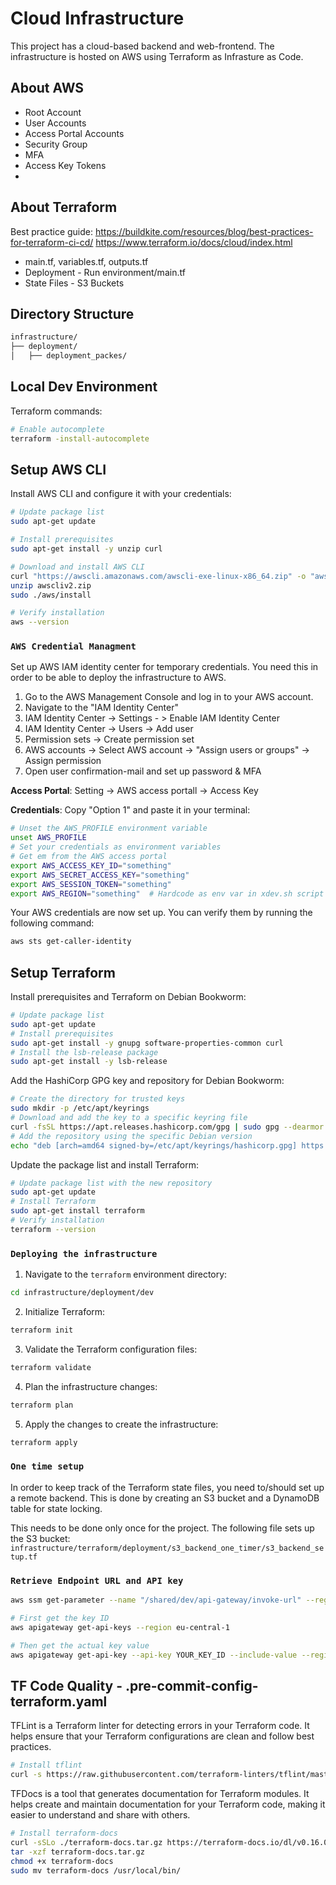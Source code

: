# Cloud Infrastructure
This project has a cloud-based backend and web-frontend. The infrastructure is hosted on AWS using Terraform as Infrasture as Code.

## About AWS
- Root Account
- User Accounts
- Access Portal Accounts
- Security Group
- MFA
- Access Key Tokens
-

## About Terraform
Best practice guide: https://buildkite.com/resources/blog/best-practices-for-terraform-ci-cd/
https://www.terraform.io/docs/cloud/index.html

- main.tf, variables.tf, outputs.tf
- Deployment - Run environment/main.tf
- State Files - S3 Buckets

## Directory Structure
```Bash
infrastructure/
├── deployment/
│   ├── deployment_packes/

```

## Local Dev Environment
Terraform commands:
```Bash
# Enable autocomplete
terraform -install-autocomplete
```

## Setup AWS CLI
Install AWS CLI and configure it with your credentials:

```Bash
# Update package list
sudo apt-get update

# Install prerequisites
sudo apt-get install -y unzip curl

# Download and install AWS CLI
curl "https://awscli.amazonaws.com/awscli-exe-linux-x86_64.zip" -o "awscliv2.zip"
unzip awscliv2.zip
sudo ./aws/install

# Verify installation
aws --version
```

### ```AWS Credential Managment```
Set up AWS IAM identity center for temporary credentials. You need this in order to be able to deploy the infrastructure to AWS.
1. Go to the AWS Management Console and log in to your AWS account.
2. Navigate to the "IAM Identity Center"
3. IAM Identity Center -> Settings - > Enable IAM Identity Center
4. IAM Identity Center -> Users -> Add user
5. Permission sets -> Create permission set
6. AWS accounts -> Select AWS account -> "Assign users or groups" -> Assign permission
7. Open user confirmation-mail and set up password & MFA

**Access Portal**: Setting -> AWS access portall -> Access Key

**Credentials**: Copy "Option 1" and paste it in your terminal:
```Bash
# Unset the AWS_PROFILE environment variable
unset AWS_PROFILE
# Set your credentials as environment variables
# Get em from the AWS access portal
export AWS_ACCESS_KEY_ID="something"
export AWS_SECRET_ACCESS_KEY="something"
export AWS_SESSION_TOKEN="something"
export AWS_REGION="something"  # Hardcode as env var in xdev.sh script
```

Your AWS credentials are now set up. You can verify them by running the following command:
```Bash
aws sts get-caller-identity
```


## Setup Terraform
Install prerequisites and Terraform on Debian Bookworm:
```Bash
# Update package list
sudo apt-get update
# Install prerequisites
sudo apt-get install -y gnupg software-properties-common curl
# Install the lsb-release package
sudo apt-get install -y lsb-release
```

Add the HashiCorp GPG key and repository for Debian Bookworm:
```Bash
# Create the directory for trusted keys
sudo mkdir -p /etc/apt/keyrings
# Download and add the key to a specific keyring file
curl -fsSL https://apt.releases.hashicorp.com/gpg | sudo gpg --dearmor -o /etc/apt/keyrings/hashicorp.gpg
# Add the repository using the specific Debian version
echo "deb [arch=amd64 signed-by=/etc/apt/keyrings/hashicorp.gpg] https://apt.releases.hashicorp.com bookworm main" | sudo tee /etc/apt/sources.list.d/hashicorp.list > /dev/null
```

Update the package list and install Terraform:
```Bash
# Update package list with the new repository
sudo apt-get update
# Install Terraform
sudo apt-get install terraform
# Verify installation
terraform --version
```

### ```Deploying the infrastructure```
1. Navigate to the `terraform` environment directory:
```Bash
cd infrastructure/deployment/dev
```
2. Initialize Terraform:
```Bash
terraform init
```
3. Validate the Terraform configuration files:
```Bash
terraform validate
```
4. Plan the infrastructure changes:
```Bash
terraform plan
```
5. Apply the changes to create the infrastructure:
```Bash
terraform apply
```

### ```One time setup```
In order to keep track of the Terraform state files, you need to/should set up a remote backend. This is done by creating an S3 bucket and a DynamoDB table for state locking.

This needs to be done only once for the project. The following file sets up the S3 bucket: `infrastructure/terraform/deployment/s3_backend_one_timer/s3_backend_setup.tf`

### ```Retrieve Endpoint URL and API key```
```Bash
aws ssm get-parameter --name "/shared/dev/api-gateway/invoke-url" --region eu-central-1

# First get the key ID
aws apigateway get-api-keys --region eu-central-1

# Then get the actual key value
aws apigateway get-api-key --api-key YOUR_KEY_ID --include-value --region eu-central-1
```



## TF Code Quality - .pre-commit-config-terraform.yaml
TFLint is a Terraform linter for detecting errors in your Terraform code. It helps ensure that your Terraform configurations are clean and follow best practices.
```Bash
# Install tflint
curl -s https://raw.githubusercontent.com/terraform-linters/tflint/master/install_linux.sh | bash
```

TFDocs is a tool that generates documentation for Terraform modules. It helps create and maintain documentation for your Terraform code, making it easier to understand and share with others.
```Bash
# Install terraform-docs
curl -sSLo ./terraform-docs.tar.gz https://terraform-docs.io/dl/v0.16.0/terraform-docs-v0.16.0-$(uname)-amd64.tar.gz
tar -xzf terraform-docs.tar.gz
chmod +x terraform-docs
sudo mv terraform-docs /usr/local/bin/
```
